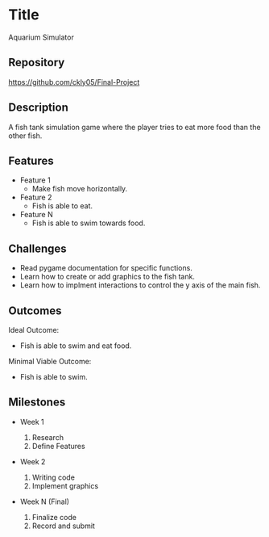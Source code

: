 # Title
Aquarium Simulator
## Repository
https://github.com/ckly05/Final-Project

## Description
A fish tank simulation game where the player tries to eat more food than the other fish.
## Features
- Feature 1
	- Make fish move horizontally.
- Feature 2
	- Fish is able to eat.
- Feature N 
	- Fish is able to swim towards food.

## Challenges
- Read pygame documentation for specific functions.
- Learn how to create or add graphics to the fish tank.
- Learn how to implment interactions to control the y axis of the main fish.

## Outcomes
Ideal Outcome:
- Fish is able to swim and eat food.

Minimal Viable Outcome:
- Fish is able to swim.

## Milestones

- Week 1
  1. Research
  2. Define Features

- Week 2
  1. Writing code
  2. Implement graphics

- Week N (Final)
  1. Finalize code
  2. Record and submit
